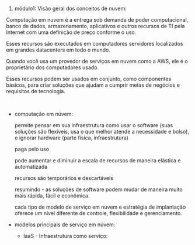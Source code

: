 1. módulo1: Visão geral dos conceitos de  nuvem:

Computação em nuvem é a entrega sob demanda de poder computacional, banco de  dados, armazenamento, aplicativos e outros recursos de TI pela Internet com uma definição de preço conforme o uso. 

Esses recursos são executados em computadores  servidores localizados em grandes datacenters em todo o mundo. 

Quando você usa um provedor de serviços em nuvem como a AWS, ele é o proprietário dos computadores  usado.

Esses recursos podem ser usados em conjunto, como componentes básicos, para criar soluções que ajudam a cumprir metas de negócios e  requisitos de tecnologia.

&nbsp;

* computação em núvem:

   permite  pensar em sua infraestrutura como usar o software (suas soluções são flexíveis, usa o que melhor atende a necessidade e bolso), e ignorar hardware (parte física, infraestrutura)

   paga pelo uso

   pode aumentar e diminuir a escala de recursos de maneira elástica e automatizada

   recursos são temporários e descartáveis

   resumindo - as soluções de software podem mudar de maneira muito mais rápida, fácil e econômica.

   cada tipo de modelo de serviço em nuvem e estratégia de implantação oferece um nível diferente de controle, flexibilidade e gerenciamento.

* modelos principais de serviço em núvem:

   * IaaS - Infraestrutura como serviço: